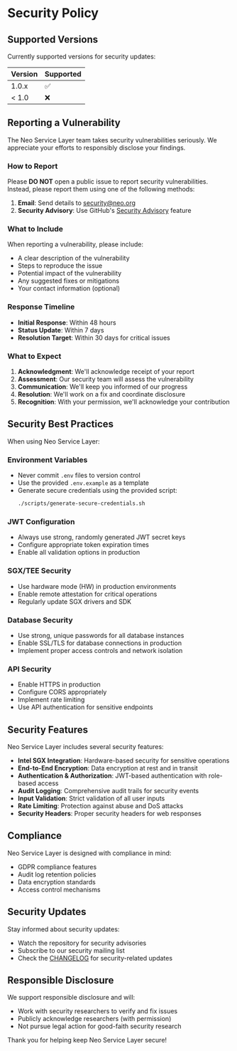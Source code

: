 # Security Policy

## Supported Versions

Currently supported versions for security updates:

| Version | Supported          |
| ------- | ------------------ |
| 1.0.x   | :white_check_mark: |
| < 1.0   | :x:                |

## Reporting a Vulnerability

The Neo Service Layer team takes security vulnerabilities seriously. We appreciate your efforts to responsibly disclose your findings.

### How to Report

Please **DO NOT** open a public issue to report security vulnerabilities. Instead, please report them using one of the following methods:

1. **Email**: Send details to security@neo.org
2. **Security Advisory**: Use GitHub's [Security Advisory](https://github.com/neo-project/neo-service-layer/security/advisories/new) feature

### What to Include

When reporting a vulnerability, please include:

- A clear description of the vulnerability
- Steps to reproduce the issue
- Potential impact of the vulnerability
- Any suggested fixes or mitigations
- Your contact information (optional)

### Response Timeline

- **Initial Response**: Within 48 hours
- **Status Update**: Within 7 days
- **Resolution Target**: Within 30 days for critical issues

### What to Expect

1. **Acknowledgment**: We'll acknowledge receipt of your report
2. **Assessment**: Our security team will assess the vulnerability
3. **Communication**: We'll keep you informed of our progress
4. **Resolution**: We'll work on a fix and coordinate disclosure
5. **Recognition**: With your permission, we'll acknowledge your contribution

## Security Best Practices

When using Neo Service Layer:

### Environment Variables

- Never commit `.env` files to version control
- Use the provided `.env.example` as a template
- Generate secure credentials using the provided script:
  ```bash
  ./scripts/generate-secure-credentials.sh
  ```

### JWT Configuration

- Always use strong, randomly generated JWT secret keys
- Configure appropriate token expiration times
- Enable all validation options in production

### SGX/TEE Security

- Use hardware mode (HW) in production environments
- Enable remote attestation for critical operations
- Regularly update SGX drivers and SDK

### Database Security

- Use strong, unique passwords for all database instances
- Enable SSL/TLS for database connections in production
- Implement proper access controls and network isolation

### API Security

- Enable HTTPS in production
- Configure CORS appropriately
- Implement rate limiting
- Use API authentication for sensitive endpoints

## Security Features

Neo Service Layer includes several security features:

- **Intel SGX Integration**: Hardware-based security for sensitive operations
- **End-to-End Encryption**: Data encryption at rest and in transit
- **Authentication & Authorization**: JWT-based authentication with role-based access
- **Audit Logging**: Comprehensive audit trails for security events
- **Input Validation**: Strict validation of all user inputs
- **Rate Limiting**: Protection against abuse and DoS attacks
- **Security Headers**: Proper security headers for web responses

## Compliance

Neo Service Layer is designed with compliance in mind:

- GDPR compliance features
- Audit log retention policies
- Data encryption standards
- Access control mechanisms

## Security Updates

Stay informed about security updates:

- Watch the repository for security advisories
- Subscribe to our security mailing list
- Check the [CHANGELOG](CHANGELOG.md) for security-related updates

## Responsible Disclosure

We support responsible disclosure and will:

- Work with security researchers to verify and fix issues
- Publicly acknowledge researchers (with permission)
- Not pursue legal action for good-faith security research

Thank you for helping keep Neo Service Layer secure!